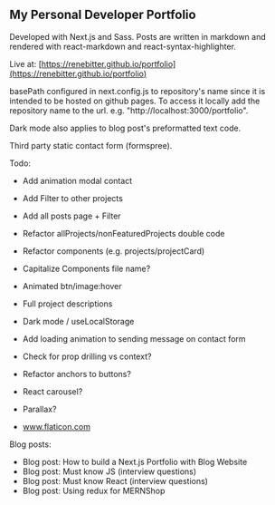 ## My Personal Developer Portfolio

Developed with Next.js and Sass. Posts are written in markdown and rendered with react-markdown and react-syntax-highlighter.

Live at: [https://renebitter.github.io/portfolio](https://renebitter.github.io/portfolio)

basePath configured in next.config.js to repository's name since it is intended to be hosted on github pages. To access it locally add the repository name to the url. e.g. "http://localhost:3000/portfolio".

Dark mode also applies to blog post's preformatted text code.

Third party static contact form (formspree).

Todo:

- Add animation modal contact
- Add Filter to other projects
- Add all posts page + Filter
- Refactor allProjects/nonFeaturedProjects double code
- Refactor components (e.g. projects/projectCard)
- Capitalize Components file name?
- Animated btn/image:hover
- Full project descriptions
- Dark mode / useLocalStorage
- Add loading animation to sending message on contact form

- Check for prop drilling vs context?
- Refactor anchors to buttons?
- React carousel?
- Parallax?
- www.flaticon.com

Blog posts:

- Blog post: How to build a Next.js Portfolio with Blog Website
- Blog post: Must know JS (interview questions)
- Blog post: Must know React (interview questions)
- Blog post: Using redux for MERNShop
